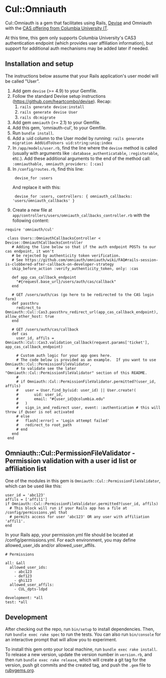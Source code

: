 # Cul::Omniauth

Cul::Omniauth is a gem that facilitates using Rails, [Devise](https://github.com/plataformatec/devise "Devise") and Omniauth with the [CAS offering from Columbia University IT](https://cuit.columbia.edu/cas-authentication "CUIT CAS Documentation").

At this time, this gem only supports Columbia University's CAS3 authentication endpoint (which provides user affiliation information), but support for additional auth mechanisms may be added later if needed.

## Installation and setup

The instructions below assume that your Rails application's user model will be called "User".

1. Add gem `devise` (>= 4.9) to your Gemfile.
2. Follow the standard Devise setup instructions (https://github.com/heartcombo/devise).  Recap:
   1. `rails generate devise:install`
   2. `rails generate devise User`
   3. `rails db:migrate`
3. Add gem `omniauth` (>= 2.1) to your Gemfile.
4. Add this gem, 'omniauth-cul', to your Gemfile.
5. Run `bundle install`.
6. Add a :uid column to the User model by running: `rails generate migration AddUidToUsers uid:string:uniq:index`
7. In `/app/models/user.rb`, find the line where the `devise` method is called (usually with arguments like `:database_authenticatable`, `:registerable`, etc.).  Add these additional arguments to the end of the method call: `:omniauthable, omniauth_providers: [:cas]`
8. In `/config/routes.rb`, find this line:
   ```
    devise_for :users
   ```
   And replace it with this:
   ```
    devise_for :users, controllers: { omniauth_callbacks: 'users/omniauth_callbacks' }
   ```
9.  Create a new file at `app/controllers/users/omniauth_callbacks_controller.rb` with the following content:
   ```
   require 'omniauth/cul'

    class Users::OmniauthCallbacksController < Devise::OmniauthCallbacksController
      # Adding the line below so that if the auth endpoint POSTs to our cas endpoint, it won't
      # be rejected by authenticity token verification.
      # See https://github.com/omniauth/omniauth/wiki/FAQ#rails-session-is-clobbered-after-callback-on-developer-strategy
      skip_before_action :verify_authenticity_token, only: :cas

      def app_cas_callback_endpoint
        "#{request.base_url}/users/auth/cas/callback"
      end

      # GET /users/auth/cas (go here to be redirected to the CAS login form)
      def passthru
        redirect_to Omniauth::Cul::Cas3.passthru_redirect_url(app_cas_callback_endpoint), allow_other_host: true
      end

      # GET /users/auth/cas/callback
      def cas
        user_id, affils = Omniauth::Cul::Cas3.validation_callback(request.params['ticket'], app_cas_callback_endpoint)

        # Custom auth logic for your app goes here.
        # The code below is provided as an example.  If you want to use Omniauth::Cul::PermissionFileValidator,
        # to validate see the later "Omniauth::Cul::PermissionFileValidator" section of this README.
        #
        # if Omniauth::Cul::PermissionFileValidator.permitted?(user_id, affils)
        #   user = User.find_by(uid: user_id) || User.create!(
        #       uid: user_id,
        #       email: "#{user_id}@columbia.edu"
        #   )
        #   sign_in_and_redirect user, event: :authentication # this will throw if @user is not activated
        # else
        #   flash[:error] = 'Login attempt failed'
        #   redirect_to root_path
        # end
      end
    end
   ```

## Omniauth::Cul::PermissionFileValidator - Permission validation with a user id list or affiliation list

One of the modules in this gem is `Omniauth::Cul::PermissionFileValidator`, which can be used like this:

```
user_id = 'abc123'
affils = ['affil1']
if Omniauth::Cul::PermissionFileValidator.permitted?(user_id, affils)
  # This block will run if your Rails app has a file at /config/permissions.yml that
  # permits access for user 'abc123' OR any user with affiliation 'affil1'.
end
```

In your Rails app, your permission.yml file should be located at /config/permissions.yml.  For each environment, you may define allowed_user_ids and/or allowed_user_affils.

```
# Permissions

all: &all
  allowed_user_ids:
    - abc123
    - def123
    - ghi123
  allowed_user_affils:
    - CUL_dpts-ldpd

development: *all
test: *all
```

## Development

After checking out the repo, run `bin/setup` to install dependencies. Then, run `bundle exec rake spec` to run the tests. You can also run `bin/console` for an interactive prompt that will allow you to experiment.

To install this gem onto your local machine, run `bundle exec rake install`. To release a new version, update the version number in `version.rb`, and then run `bundle exec rake release`, which will create a git tag for the version, push git commits and the created tag, and push the `.gem` file to [rubygems.org](https://rubygems.org).
